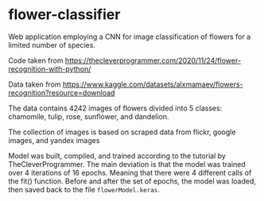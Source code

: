 # flower-classifier
Web application employing a CNN for image classification of flowers for a limited number of species.

Code taken from https://thecleverprogrammer.com/2020/11/24/flower-recognition-with-python/

Data taken from https://www.kaggle.com/datasets/alxmamaev/flowers-recognition?resource=download

The data contains 4242 images of flowers divided into 5 classes: chamomile, tulip, rose, sunflower, and dandelion.

The collection of images is based on scraped data from flickr, google images, and yandex images

Model was built, compiled, and trained according to the tutorial by TheCleverProgrammer. The main deviation is that the model was trained over 4 iterations of 16 epochs. Meaning that there were 4 different calls of the fit() function. Before and after the set of epochs, the model was loaded, then saved back to the file `flowerModel.keras`. 

